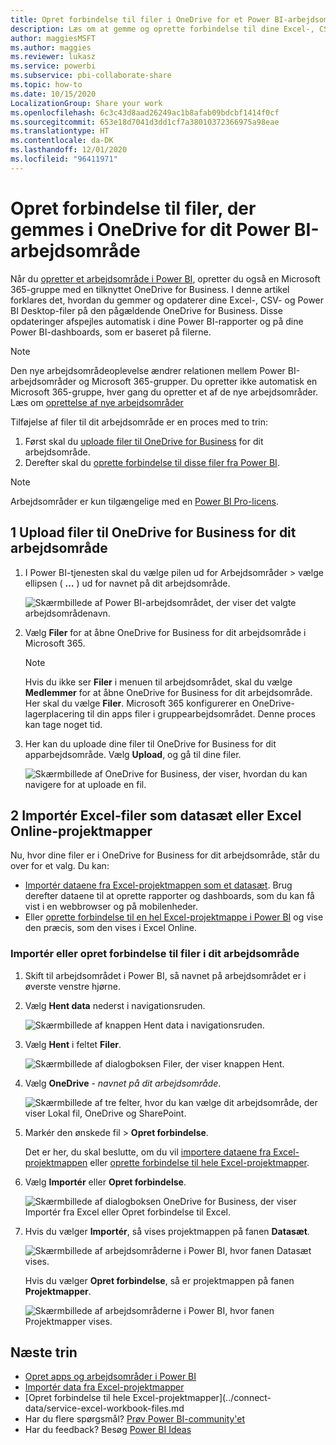 ```yaml
---
title: Opret forbindelse til filer i OneDrive for et Power BI-arbejdsområde
description: Læs om at gemme og oprette forbindelse til dine Excel-, CSV- og Power BI Desktop-filer på OneDrive for dit Power BI-arbejdsområde.
author: maggiesMSFT
ms.author: maggies
ms.reviewer: lukasz
ms.service: powerbi
ms.subservice: pbi-collaborate-share
ms.topic: how-to
ms.date: 10/15/2020
LocalizationGroup: Share your work
ms.openlocfilehash: 6c3c43d8aad26249ac1b8afab09bdcbf1414f0cf
ms.sourcegitcommit: 653e18d7041d3dd1cf7a38010372366975a98eae
ms.translationtype: HT
ms.contentlocale: da-DK
ms.lasthandoff: 12/01/2020
ms.locfileid: "96411971"
---
```

# <a name="connect-to-files-stored-in-onedrive-for-your-power-bi-workspace"></a>Opret forbindelse til filer, der gemmes i OneDrive for dit Power BI-arbejdsområde
Når du [opretter et arbejdsområde i Power BI](service-create-workspaces.md), opretter du også en Microsoft 365-gruppe med en tilknyttet OneDrive for Business. I denne artikel forklares det, hvordan du gemmer og opdaterer dine Excel-, CSV- og Power BI Desktop-filer på den pågældende OneDrive for Business. Disse opdateringer afspejles automatisk i dine Power BI-rapporter og på dine Power BI-dashboards, som er baseret på filerne.

> [!NOTE]
> Den nye arbejdsområdeoplevelse ændrer relationen mellem Power BI-arbejdsområder og Microsoft 365-grupper. Du opretter ikke automatisk en Microsoft 365-gruppe, hver gang du opretter et af de nye arbejdsområder. Læs om [oprettelse af nye arbejdsområder](service-create-the-new-workspaces.md)

Tilføjelse af filer til dit arbejdsområde er en proces med to trin: 

1. Først skal du [uploade filer til OneDrive for Business](#1-upload-files-to-the-onedrive-for-business-for-your-workspace) for dit arbejdsområde.
2. Derefter skal du [oprette forbindelse til disse filer fra Power BI](#2-import-excel-files-as-datasets-or-as-excel-online-workbooks).

> [!NOTE]
> Arbejdsområder er kun tilgængelige med en [Power BI Pro-licens](../fundamentals/service-features-license-type.md).
> 

## <a name="1-upload-files-to-the-onedrive-for-business-for-your-workspace"></a>1 Upload filer til OneDrive for Business for dit arbejdsområde
1. I Power BI-tjenesten skal du vælge pilen ud for Arbejdsområder > vælge ellipsen ( **…** ) ud for navnet på dit arbejdsområde. 
   
   ![Skærmbillede af Power BI-arbejdsområdet, der viser det valgte arbejdsområdenavn.](media/service-connect-to-files-in-app-workspace-onedrive-for-business/power-bi-app-ellipsis.png)
2. Vælg **Filer** for at åbne OneDrive for Business for dit arbejdsområde i Microsoft 365.
   
   > [!NOTE]
   > Hvis du ikke ser **Filer** i menuen til arbejdsområdet, skal du vælge **Medlemmer** for at åbne OneDrive for Business for dit arbejdsområde. Her skal du vælge **Filer**. Microsoft 365 konfigurerer en OneDrive-lagerplacering til din apps filer i gruppearbejdsområdet. Denne proces kan tage noget tid.
   > 
   > 
3. Her kan du uploade dine filer til OneDrive for Business for dit apparbejdsområde. Vælg **Upload**, og gå til dine filer.
   
   ![Skærmbillede af OneDrive for Business, der viser, hvordan du kan navigere for at uploade en fil.](media/service-connect-to-files-in-app-workspace-onedrive-for-business/pbi_grpfilesonedrive.png)

## <a name="2-import-excel-files-as-datasets-or-as-excel-online-workbooks"></a>2 Importér Excel-filer som datasæt eller Excel Online-projektmapper
Nu, hvor dine filer er i OneDrive for Business for dit arbejdsområde, står du over for et valg. Du kan: 

* [Importér dataene fra Excel-projektmappen som et datasæt](../connect-data/service-get-data-from-files.md). Brug derefter dataene til at oprette rapporter og dashboards, som du kan få vist i en webbrowser og på mobilenheder.
* Eller [oprette forbindelse til en hel Excel-projektmappe i Power BI](../connect-data/service-excel-workbook-files.md) og vise den præcis, som den vises i Excel Online.

### <a name="import-or-connect-to-the-files-in-your-workspace"></a>Importér eller opret forbindelse til filer i dit arbejdsområde
1. Skift til arbejdsområdet i Power BI, så navnet på arbejdsområdet er i øverste venstre hjørne. 
2. Vælg **Hent data** nederst i navigationsruden. 
   
   ![Skærmbillede af knappen Hent data i navigationsruden.](media/service-connect-to-files-in-app-workspace-onedrive-for-business/power-bi-app-get-data-button.png)
3. Vælg **Hent** i feltet **Filer**.
   
   ![Skærmbillede af dialogboksen Filer, der viser knappen Hent.](media/service-connect-to-files-in-app-workspace-onedrive-for-business/pbi_getfiles.png)
4. Vælg **OneDrive** - *navnet på dit arbejdsområde*.
   
    ![Skærmbillede af tre felter, hvor du kan vælge dit arbejdsområde, der viser Lokal fil, OneDrive og SharePoint.](media/service-connect-to-files-in-app-workspace-onedrive-for-business/pbi_grp_one_drive_shrpt.png)
5. Markér den ønskede fil > **Opret forbindelse**.
   
    Det er her, du skal beslutte, om du vil [importere dataene fra Excel-projektmappen](../connect-data/service-get-data-from-files.md) eller [oprette forbindelse til hele Excel-projektmapper](../connect-data/service-excel-workbook-files.md).
6. Vælg **Importér** eller **Opret forbindelse**.
   
    ![Skærmbillede af dialogboksen OneDrive for Business, der viser Importér fra Excel eller Opret forbindelse til Excel.](media/service-connect-to-files-in-app-workspace-onedrive-for-business/pbi_importexceldataorwholecrop.png)
7. Hvis du vælger **Importér**, så vises projektmappen på fanen **Datasæt**. 
   
    ![Skærmbillede af arbejdsområderne i Power BI, hvor fanen Datasæt vises.](media/service-connect-to-files-in-app-workspace-onedrive-for-business/power-bi-app-excel-file-import.png)
   
    Hvis du vælger **Opret forbindelse**, så er projektmappen på fanen **Projektmapper**.
   
    ![Skærmbillede af arbejdsområderne i Power BI, hvor fanen Projektmapper vises.](media/service-connect-to-files-in-app-workspace-onedrive-for-business/power-bi-app-excel-file-connect.png)

## <a name="next-steps"></a>Næste trin
* [Opret apps og arbejdsområder i Power BI](../collaborate-share/service-create-distribute-apps.md)
* [Importér data fra Excel-projektmapper](../connect-data/service-get-data-from-files.md)
* [Opret forbindelse til hele Excel-projektmapper](../connect-data/service-excel-workbook-files.md
* Har du flere spørgsmål? [Prøv Power BI-community'et](https://community.powerbi.com/)
* Har du feedback? Besøg [Power BI Ideas](https://ideas.powerbi.com/forums/265200-power-bi)

